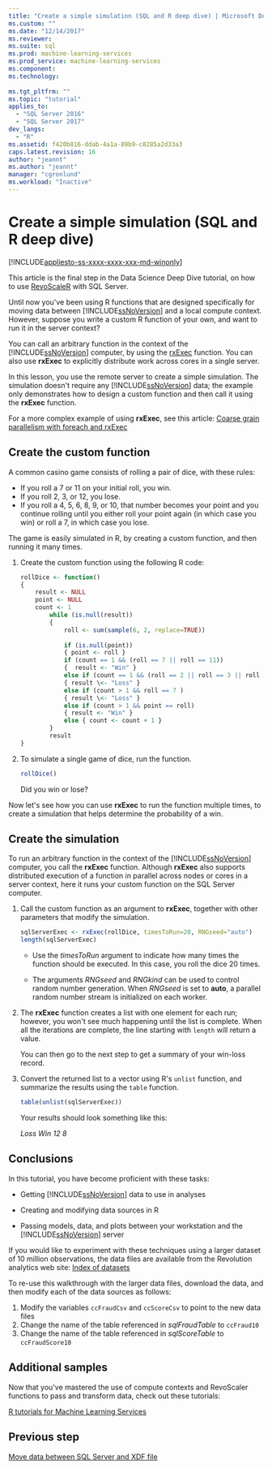 ```yaml
---
title: "Create a simple simulation (SQL and R deep dive) | Microsoft Docs"
ms.custom: ""
ms.date: "12/14/2017"
ms.reviewer: 
ms.suite: sql
ms.prod: machine-learning-services
ms.prod_service: machine-learning-services
ms.component: 
ms.technology: 
  
ms.tgt_pltfrm: ""
ms.topic: "tutorial"
applies_to: 
  - "SQL Server 2016"
  - "SQL Server 2017"
dev_langs: 
  - "R"
ms.assetid: f420b816-ddab-4a1a-89b9-c8285a2d33a3
caps.latest.revision: 16
author: "jeannt"
ms.author: "jeannt"
manager: "cgronlund"
ms.workload: "Inactive"
---
```

# Create a simple simulation (SQL and R deep dive)
[!INCLUDE[appliesto-ss-xxxx-xxxx-xxx-md-winonly](../../includes/appliesto-ss-xxxx-xxxx-xxx-md-winonly.md)]

This article is the final step in the Data Science Deep Dive tutorial, on how to use [RevoScaleR](https://docs.microsoft.com/machine-learning-server/r-reference/revoscaler/revoscaler) with SQL Server.

Until now you've been using R functions that are designed specifically for moving data between [!INCLUDE[ssNoVersion](../../includes/ssnoversion-md.md)] and a local compute context. However, suppose you write a custom R function of your own, and want to run it in the server context?

You can call an arbitrary function in the context of the [!INCLUDE[ssNoVersion](../../includes/ssnoversion-md.md)] computer, by using the [rxExec](https://docs.microsoft.com/machine-learning-server/r-reference/revoscaler/rxexec) function. You can also use **rxExec** to explicitly distribute work across cores in a single server.

In this lesson, you use the remote server to create a simple simulation. The simulation doesn't require any [!INCLUDE[ssNoVersion](../../includes/ssnoversion-md.md)] data; the example only demonstrates how to design a custom function and then call it using the **rxExec** function.

For a more complex example of using **rxExec**, see this article: [Coarse grain parallelism with foreach and rxExec](http://blog.revolutionanalytics.com/2015/04/coarse-grain-parallelism-with-foreach-and-rxexec.html)

## Create the custom function

A common casino game consists of rolling a pair of dice, with these rules:

- If you roll a 7 or 11 on your initial roll, you win.
- If you roll 2, 3, or 12, you lose.
- If you roll a 4, 5, 6, 8, 9, or 10, that number becomes your point and you continue rolling until you either roll your point again (in which case you win) or roll a 7, in which case you lose.

The game is easily simulated in R, by creating a custom function, and then running it many times.

1.  Create the custom function using the following R code:
  
    ```R
    rollDice <- function()
    {
        result <- NULL
        point <- NULL
        count <- 1
            while (is.null(result))
            {
                roll <- sum(sample(6, 2, replace=TRUE))
  
                if (is.null(point))
                { point <- roll }
                if (count == 1 && (roll == 7 || roll == 11))
                {  result <- "Win" }
                else if (count == 1 && (roll == 2 || roll == 3 || roll == 12))
                { result \<- "Loss" }
                else if (count > 1 && roll == 7 )
                { result \<- "Loss" }
                else if (count > 1 && point == roll)
                { result <- "Win" }
                else { count <- count + 1 }
            }
            result
    }
    ```
  
2.  To simulate a single game of dice, run the function.
  
    ```R
    rollDice()
    ```
  
    Did you win or lose?
  
Now let's see how you can use **rxExec** to run the function multiple times, to create a simulation that helps determine the probability of a win.

## Create the simulation

To run an arbitrary function in the context of the [!INCLUDE[ssNoVersion](../../includes/ssnoversion-md.md)] computer, you call the **rxExec** function. Although **rxExec** also supports distributed execution of a function in parallel across nodes or cores in a server context, here it runs your custom function on the SQL Server computer.

1. Call the custom function as an argument to **rxExec**, together with other parameters that modify the simulation.
  
    ```R
    sqlServerExec <- rxExec(rollDice, timesToRun=20, RNGseed="auto")
    length(sqlServerExec)
    ```
  
    - Use the *timesToRun* argument to indicate how many times the function should be executed.  In this case, you roll the dice 20 times.
  
    - The arguments *RNGseed* and *RNGkind* can be used to control random number generation. When *RNGseed* is set to **auto**, a parallel random number stream is initialized on each worker.
  
2. The **rxExec** function creates a list with one element for each run; however, you won't see much happening until the list is complete. When all the iterations are complete, the line starting with `length` will return a value.
  
    You can then go to the next step to get a summary of your win-loss record.
  
3. Convert the returned list to a vector using R's `unlist` function, and summarize the results using the `table` function.
  
    ```R
    table(unlist(sqlServerExec))
    ```
  
    Your results should look something like this:
  
     *Loss  Win*
     *12  8*

## Conclusions

In this tutorial, you have become proficient with these tasks:
  
-   Getting [!INCLUDE[ssNoVersion](../../includes/ssnoversion-md.md)] data to use in analyses
  
-   Creating and modifying data sources in R
  
-   Passing models, data, and plots between your workstation and the [!INCLUDE[ssNoVersion](../../includes/ssnoversion-md.md)] server
  

If you would like to experiment with these techniques using a larger dataset of 10 million observations, the data files are available from the Revolution analytics web site: [Index of datasets](http://packages.revolutionanalytics.com/datasets)

To re-use this walkthrough with the larger data files, download the data, and then modify each of the data sources as follows:

1. Modify the variables `ccFraudCsv` and `ccScoreCsv` to point to the new data files
2. Change the name of the table referenced in *sqlFraudTable* to `ccFraud10`
3. Change the name of the table referenced in *sqlScoreTable* to `ccFraudScore10`

## Additional samples

Now that you've mastered the use of compute contexts and RevoScaler functions to pass and transform data, check out these tutorials:

[R tutorials for Machine Learning Services](machine-learning-services-tutorials.md)
## Previous step

[Move data between SQL Server and XDF file](../../advanced-analytics/tutorials/deepdive-move-data-between-sql-server-and-xdf-file.md)
